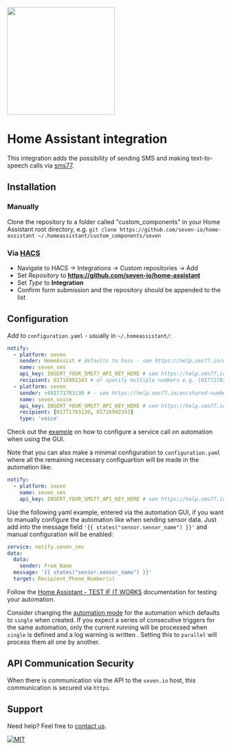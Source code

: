 
<img src="https://www.seven.io/wp-content/uploads/Logo-with-darkmode.svg" width=250>

# Home Assistant integration

This integration adds the possibility of sending SMS and making text-to-speech calls via [sms77](https://wwww.sms77.io).

## Installation

### Manually

Clone the repository to a folder called "custom_components" in your Home
Assistant root directory, e.g. `git clone https://github.com/seven-io/home-assistant ~/.homeassistant/custom_components/seven`

### Via [HACS](https://hacs.xyz/)
- Navigate to HACS -> Integrations -> Custom repositories -> Add
- Set *Repository* to **https://github.com/seven-io/home-assistant**
- Set *Type* to **Integration**
- Confirm form submission and the repository should be appended to the list

## Configuration

Add to `configuration.yaml` - usually in `~/.homeassistant/`:

```yaml
notify:
  - platform: seven
    sender: HomeAssist # defaults to hass - see https://help.sms77.io/en/set-sender-id
    name: seven_sms
    api_key: INSERT_YOUR_SMS77_API_KEY_HERE # see https://help.sms77.io/en/api-key-access
    recipient: 01716992343 # or specify multiple numbers e.g. [01771783130, 01716992343]
  - platform: seven
    sender: +491771783130 # - see https://help.sms77.io/en/shared-numbers
    name: seven_voice
    api_key: INSERT_YOUR_SMS77_API_KEY_HERE # see https://help.sms77.io/en/api-key-access
    recipient: [01771783130, 01716992343]
    type: 'voice'
```

Check out the [example](./screenshots/automation_action_call_service.png) on how to
configure a service call on automation when using the GUI.

Note that you can also make a minimal configuration to `configuration.yaml` where all the remaining necessary configuartion will be made in the automation like:
```yaml
notify:
  - platform: seven
    name: seven_sms
    api_key: INSERT_YOUR_SMS77_API_KEY_HERE # see https://help.sms77.io/en/api-key-access
```

Use the following yaml example, entered via the automation GUI, if you want to manually configure the automation like when sending sensor data. Just add into the message field `'{{ states("sensor.sensor_name") }}'` and manual configuration will be enabled:

```yaml
service: notify.seven_sms
data:
  data:
    sender: From_Name
  message: '{{ states("sensor.sensor_name") }}'
  target: Recipient_Phone_Number(s)
```

Follow the [Home Assistant - TEST IF IT WORKS](https://www.home-assistant.io/integrations/notify#test-if-it-works) documentation for testing your automation.

Consider changing the [automation mode](https://www.home-assistant.io/docs/automation/modes/) for the automation which defaults to `single` when created. If you expect a series of consecutive triggers for the same automation, only the current running will be processed when `single` is defined and a log warning is written . Setting this to `parallel` will process them all one by another.  

## API Communication Security

When there is communication via the API to the `seven.io` host, this communication is secured via `https`. 

## Support

Need help? Feel free to [contact us](https://www.sms77.io/en/company/contact/).

[![MIT](https://img.shields.io/badge/License-MIT-teal.svg)](LICENSE)
